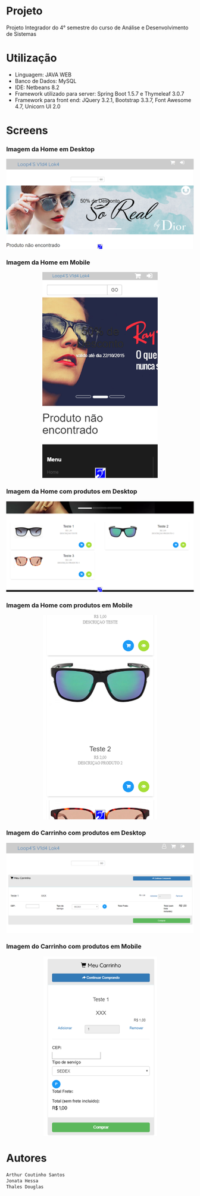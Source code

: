 # Projeto

  Projeto Integrador do 4° semestre do curso de Análise e Desenvolvimento de Sistemas

# Utilização

- Linguagem: JAVA WEB
- Banco de Dados: MySQL
- IDE: Netbeans 8.2
- Framework utilizado para server: Spring Boot 1.5.7 e Thymeleaf 3.0.7
- Framework para front end: JQuery 3.2.1, Bootstrap 3.3.7, Font Awesome 4.7, Unicorn UI 2.0

# Screens

<h3 class="align-center">Imagem da Home em Desktop </h3>
<p align="center"><img src="/ProjetoIntegrador/PI 4/home_desktop.png"></p>
<h3 class="align-center">Imagem da Home em Mobile </h3>
<p align="center"><img  src="/ProjetoIntegrador/PI 4/home_mobile.png"></p>
<h3 class="align-center">Imagem da Home com produtos em Desktop </h3>
<p align="center"><img src="/ProjetoIntegrador/PI 4/Nova pasta/produtos_desktop.png"></p>
<h3 class="align-center">Imagem da Home com produtos em Mobile </h3>
<p align="center"><img  src="/ProjetoIntegrador/PI 4/Nova pasta/produtos_mobile.png"></p>
<h3 class="align-center">Imagem do Carrinho com produtos em Desktop </h3>
<p align="center"><img src="/ProjetoIntegrador/PI 4/Nova pasta/carrinho_desktop.png"></p>
<h3 class="align-center">Imagem do Carrinho com produtos em Mobile</h3>
<p align="center"><img src="/ProjetoIntegrador/PI 4/Nova pasta/carrinho_mobile.png"></p>

# Autores

```
Arthur Coutinho Santos
Jonata Hessa
Thales Douglas
```

